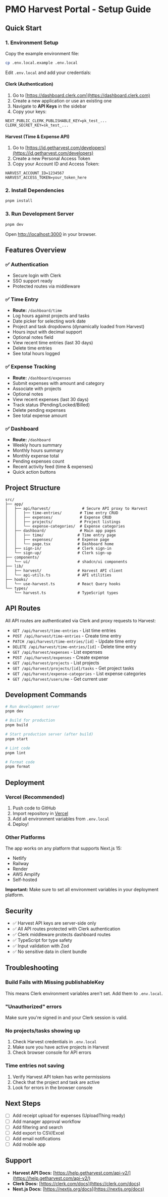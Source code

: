 # PMO Harvest Portal - Setup Guide

## Quick Start

### 1. Environment Setup

Copy the example environment file:

```bash
cp .env.local.example .env.local
```

Edit `.env.local` and add your credentials:

#### Clerk (Authentication)
1. Go to [https://dashboard.clerk.com](https://dashboard.clerk.com)
2. Create a new application or use an existing one
3. Navigate to **API Keys** in the sidebar
4. Copy your keys:

```env
NEXT_PUBLIC_CLERK_PUBLISHABLE_KEY=pk_test_...
CLERK_SECRET_KEY=sk_test_...
```

#### Harvest (Time & Expense API)
1. Go to [https://id.getharvest.com/developers](https://id.getharvest.com/developers)
2. Create a new Personal Access Token
3. Copy your Account ID and Access Token:

```env
HARVEST_ACCOUNT_ID=1234567
HARVEST_ACCESS_TOKEN=your_token_here
```

### 2. Install Dependencies

```bash
pnpm install
```

### 3. Run Development Server

```bash
pnpm dev
```

Open [http://localhost:3000](http://localhost:3000) in your browser.

## Features Overview

### ✅ Authentication
- Secure login with Clerk
- SSO support ready
- Protected routes via middleware

### ✅ Time Entry
- **Route:** `/dashboard/time`
- Log hours against projects and tasks
- Date picker for selecting work date
- Project and task dropdowns (dynamically loaded from Harvest)
- Hours input with decimal support
- Optional notes field
- View recent time entries (last 30 days)
- Delete time entries
- See total hours logged

### ✅ Expense Tracking
- **Route:** `/dashboard/expenses`
- Submit expenses with amount and category
- Associate with projects
- Optional notes
- View recent expenses (last 30 days)
- Track status (Pending/Locked/Billed)
- Delete pending expenses
- See total expense amount

### ✅ Dashboard
- **Route:** `/dashboard`
- Weekly hours summary
- Monthly hours summary
- Monthly expense total
- Pending expenses count
- Recent activity feed (time & expenses)
- Quick action buttons

## Project Structure

```
src/
├── app/
│   ├── api/harvest/              # Secure API proxy to Harvest
│   │   ├── time-entries/        # Time entry CRUD
│   │   ├── expenses/            # Expense CRUD
│   │   ├── projects/            # Project listings
│   │   └── expense-categories/  # Expense categories
│   ├── dashboard/               # Main app pages
│   │   ├── time/               # Time entry page
│   │   ├── expenses/           # Expense page
│   │   └── page.tsx            # Dashboard home
│   ├── sign-in/                # Clerk sign-in
│   └── sign-up/                # Clerk sign-up
├── components/
│   └── ui/                     # shadcn/ui components
├── lib/
│   ├── harvest/                # Harvest API client
│   └── api-utils.ts            # API utilities
├── hooks/
│   └── use-harvest.ts          # React Query hooks
└── types/
    └── harvest.ts              # TypeScript types
```

## API Routes

All API routes are authenticated via Clerk and proxy requests to Harvest:

- `GET /api/harvest/time-entries` - List time entries
- `POST /api/harvest/time-entries` - Create time entry
- `PATCH /api/harvest/time-entries/[id]` - Update time entry
- `DELETE /api/harvest/time-entries/[id]` - Delete time entry
- `GET /api/harvest/expenses` - List expenses
- `POST /api/harvest/expenses` - Create expense
- `GET /api/harvest/projects` - List projects
- `GET /api/harvest/projects/[id]/tasks` - Get project tasks
- `GET /api/harvest/expense-categories` - List expense categories
- `GET /api/harvest/users/me` - Get current user

## Development Commands

```bash
# Run development server
pnpm dev

# Build for production
pnpm build

# Start production server (after build)
pnpm start

# Lint code
pnpm lint

# Format code
pnpm format
```

## Deployment

### Vercel (Recommended)

1. Push code to GitHub
2. Import repository in [Vercel](https://vercel.com)
3. Add all environment variables from `.env.local`
4. Deploy!

### Other Platforms

The app works on any platform that supports Next.js 15:
- Netlify
- Railway
- Render
- AWS Amplify
- Self-hosted

**Important:** Make sure to set all environment variables in your deployment platform.

## Security

- ✅ Harvest API keys are server-side only
- ✅ All API routes protected with Clerk authentication
- ✅ Clerk middleware protects dashboard routes
- ✅ TypeScript for type safety
- ✅ Input validation with Zod
- ✅ No sensitive data in client bundle

## Troubleshooting

### Build Fails with Missing publishableKey

This means Clerk environment variables aren't set. Add them to `.env.local`.

### "Unauthorized" errors

Make sure you're signed in and your Clerk session is valid.

### No projects/tasks showing up

1. Check Harvest credentials in `.env.local`
2. Make sure you have active projects in Harvest
3. Check browser console for API errors

### Time entries not saving

1. Verify Harvest API token has write permissions
2. Check that the project and task are active
3. Look for errors in the browser console

## Next Steps

- [ ] Add receipt upload for expenses (UploadThing ready)
- [ ] Add manager approval workflow
- [ ] Add filtering and search
- [ ] Add export to CSV/Excel
- [ ] Add email notifications
- [ ] Add mobile app

## Support

- **Harvest API Docs:** [https://help.getharvest.com/api-v2/](https://help.getharvest.com/api-v2/)
- **Clerk Docs:** [https://clerk.com/docs](https://clerk.com/docs)
- **Next.js Docs:** [https://nextjs.org/docs](https://nextjs.org/docs)
